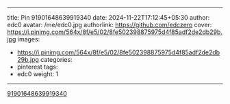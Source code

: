 
---
title: Pin 91901648639919340
date: 2024-11-22T17:12:45+05:30
author: edc0
avatar: /me/edc0.jpg
authorlink: https://github.com/edczero
cover: https://i.pinimg.com/564x/8f/e5/02/8fe502398875975d4f85adf2de2db29b.jpg
images:
   - https://i.pinimg.com/564x/8f/e5/02/8fe502398875975d4f85adf2de2db29b.jpg
categories:
  - pinterest
tags:
  - edc0
weight: 1
---

<!--more-->

[91901648639919340](https://in.pinterest.com/pin/91901648639919340/)

	
